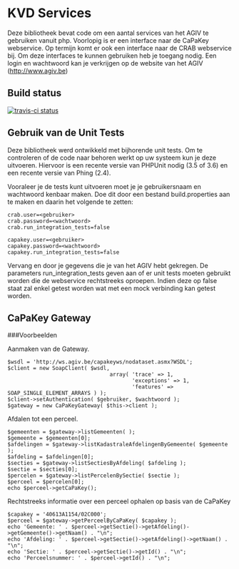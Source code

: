 # KVD Services

Deze bibliotheek bevat code om een aantal services van het AGIV te gebruiken vanuit php. Voorlopig is er een interface naar de CaPaKey webservice. Op termijn komt er ook een interface naar de CRAB webservice bij. Om deze interfaces te kunnen gebruiken heb je toegang nodig. Een login en wachtwoord kan je verkrijgen op de website van het AGIV (http://www.agiv.be)

## Build status

[![travis-ci status](https://secure.travis-ci.org/koenedaele/Services.png)](http://travis-ci.org/koenedaele/Services.png)

## Gebruik van de Unit Tests

Deze bibliotheek werd ontwikkeld met bijhorende unit tests. Om te controleren of de code naar behoren werkt op uw systeem kun je deze uitvoeren. Hiervoor is een recente versie van PHPUnit nodig (3.5 of 3.6) en een recente versie van Phing (2.4).

Vooraleer je de tests kunt uitvoeren moet je je gebruikersnaam en wachtwoord kenbaar maken. Doe dit door een bestand build.properties aan te maken en daarin het volgende te zetten:

	crab.user=<gebruiker>
	crab.password=<wachtwoord>
	crab.run_integration_tests=false

	capakey.user=<gebruiker>
	capakey.password=<wachtwoord>
	capakey.run_integration_tests=false

Vervang <gebruiker> en <wachtwoord> door je gegevens die je van het AGIV hebt gekregen. De parameters run_integration_tests geven aan of er unit tests moeten gebruikt worden die de webservice rechtstreeks oproepen. Indien deze op false staat zal enkel getest worden wat met een mock verbinding kan getest worden.

## CaPaKey Gateway

###Voorbeelden

Aanmaken van de Gateway.

	$wsdl = 'http://ws.agiv.be/capakeyws/nodataset.asmx?WSDL';
	$client = new SoapClient( $wsdl,
									array( 'trace' => 1,
										   'exceptions' => 1,
										   'features' => SOAP_SINGLE_ELEMENT_ARRAYS ) );
	$client->setAuthentication( $gebruiker, $wachtwoord );
	$gateway = new CaPaKeyGateway( $this->client );

Afdalen tot een perceel.

	$gemeenten = $gateway->listGemeenten( );
	$gemeente = $gemeenten[0];
	$afdelingen = $gateway->listKadastraleAfdelingenByGemeente( $gemeente );
	$afdeling = $afdelingen[0];
	$secties = $gateway->listSectiesByAfdeling( $afdeling );
	$sectie = $secties[0];
	$percelen = $gateway->listPercelenBySectie( $sectie );
	$perceel = $percelen[0];
	echo $perceel->getCaPaKey();

Rechtstreeks informatie over een perceel ophalen op basis van de CaPaKey

	$capakey = '40613A1154/02C000';
	$perceel = $gateway->getPerceelByCaPaKey( $capakey );
	echo 'Gemeente: ' . $perceel->getSectie()->getAfdeling()->getGemeente()->getNaam() . "\n";
	echo 'Afdeling: ' . $perceel->getSectie()->getAfdeling()->getNaam() . "\n";
	echo 'Sectie: ' . $perceel->getSectie()->getId() . "\n";
	echo 'Perceelsnummer: ' . $perceel->getId() . "\n";
